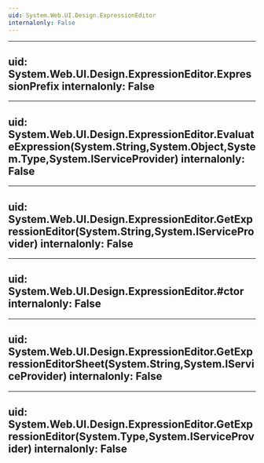```yaml
---
uid: System.Web.UI.Design.ExpressionEditor
internalonly: False
---
```


---
uid: System.Web.UI.Design.ExpressionEditor.ExpressionPrefix
internalonly: False
---

---
uid: System.Web.UI.Design.ExpressionEditor.EvaluateExpression(System.String,System.Object,System.Type,System.IServiceProvider)
internalonly: False
---

---
uid: System.Web.UI.Design.ExpressionEditor.GetExpressionEditor(System.String,System.IServiceProvider)
internalonly: False
---

---
uid: System.Web.UI.Design.ExpressionEditor.#ctor
internalonly: False
---

---
uid: System.Web.UI.Design.ExpressionEditor.GetExpressionEditorSheet(System.String,System.IServiceProvider)
internalonly: False
---

---
uid: System.Web.UI.Design.ExpressionEditor.GetExpressionEditor(System.Type,System.IServiceProvider)
internalonly: False
---
